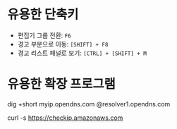 # 유용한 단축키

- 편집기 그룹 전환: `F6`
- 경고 부분으로 이동: `[SHIFT] + F8`
- 경고 리스트 패널로 보기: `[CTRL] + [SHIFT] + M`


# 유용한 확장 프로그램


dig +short myip.opendns.com @resolver1.opendns.com

curl -s https://checkip.amazonaws.com